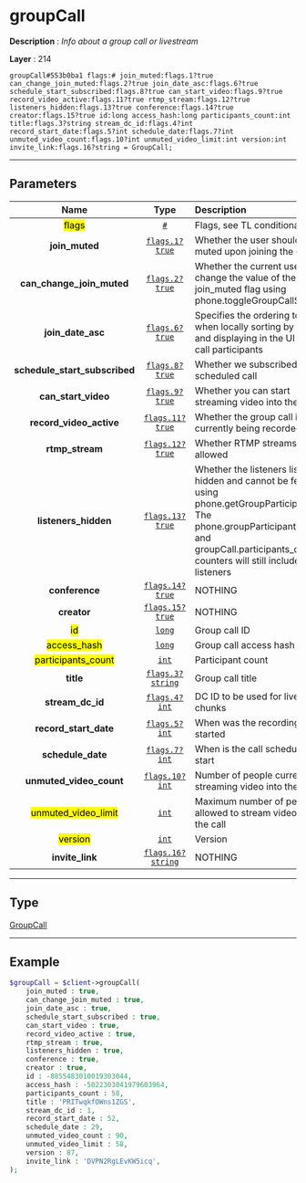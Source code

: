 # groupCall

**Description** : *Info about a group call or livestream*

**Layer** : 214

```tl
groupCall#553b0ba1 flags:# join_muted:flags.1?true can_change_join_muted:flags.2?true join_date_asc:flags.6?true schedule_start_subscribed:flags.8?true can_start_video:flags.9?true record_video_active:flags.11?true rtmp_stream:flags.12?true listeners_hidden:flags.13?true conference:flags.14?true creator:flags.15?true id:long access_hash:long participants_count:int title:flags.3?string stream_dc_id:flags.4?int record_start_date:flags.5?int schedule_date:flags.7?int unmuted_video_count:flags.10?int unmuted_video_limit:int version:int invite_link:flags.16?string = GroupCall;
```

---

## Parameters

| Name | Type | Description |
| :---: | :---: | :--- |
| <mark>flags</mark> | [`#`](type/#) | Flags, see TL conditional fields |
| **join_muted** | [`flags.1?true`](type/true) | Whether the user should be muted upon joining the call |
| **can_change_join_muted** | [`flags.2?true`](type/true) | Whether the current user can change the value of the join_muted flag using phone.toggleGroupCallSettings |
| **join_date_asc** | [`flags.6?true`](type/true) | Specifies the ordering to use when locally sorting by date and displaying in the UI group call participants |
| **schedule_start_subscribed** | [`flags.8?true`](type/true) | Whether we subscribed to the scheduled call |
| **can_start_video** | [`flags.9?true`](type/true) | Whether you can start streaming video into the call |
| **record_video_active** | [`flags.11?true`](type/true) | Whether the group call is currently being recorded |
| **rtmp_stream** | [`flags.12?true`](type/true) | Whether RTMP streams are allowed |
| **listeners_hidden** | [`flags.13?true`](type/true) | Whether the listeners list is hidden and cannot be fetched using phone.getGroupParticipants. The phone.groupParticipants.count and groupCall.participants_count counters will still include listeners |
| **conference** | [`flags.14?true`](type/true) | NOTHING |
| **creator** | [`flags.15?true`](type/true) | NOTHING |
| <mark>id</mark> | [`long`](type/long) | Group call ID |
| <mark>access_hash</mark> | [`long`](type/long) | Group call access hash |
| <mark>participants_count</mark> | [`int`](type/int) | Participant count |
| **title** | [`flags.3?string`](type/string) | Group call title |
| **stream_dc_id** | [`flags.4?int`](type/int) | DC ID to be used for livestream chunks |
| **record_start_date** | [`flags.5?int`](type/int) | When was the recording started |
| **schedule_date** | [`flags.7?int`](type/int) | When is the call scheduled to start |
| **unmuted_video_count** | [`flags.10?int`](type/int) | Number of people currently streaming video into the call |
| <mark>unmuted_video_limit</mark> | [`int`](type/int) | Maximum number of people allowed to stream video into the call |
| <mark>version</mark> | [`int`](type/int) | Version |
| **invite_link** | [`flags.16?string`](type/string) | NOTHING |

---

## Type

[GroupCall](type/GroupCall)

---

## Example

```php
$groupCall = $client->groupCall(
	join_muted : true,
	can_change_join_muted : true,
	join_date_asc : true,
	schedule_start_subscribed : true,
	can_start_video : true,
	record_video_active : true,
	rtmp_stream : true,
	listeners_hidden : true,
	conference : true,
	creator : true,
	id : -8855483010019303044,
	access_hash : -5022303041979603964,
	participants_count : 58,
	title : 'PRITwqkfOWns1ZGS',
	stream_dc_id : 1,
	record_start_date : 52,
	schedule_date : 29,
	unmuted_video_count : 90,
	unmuted_video_limit : 58,
	version : 87,
	invite_link : 'DVPN2RgLEvKW5icq',
);
```